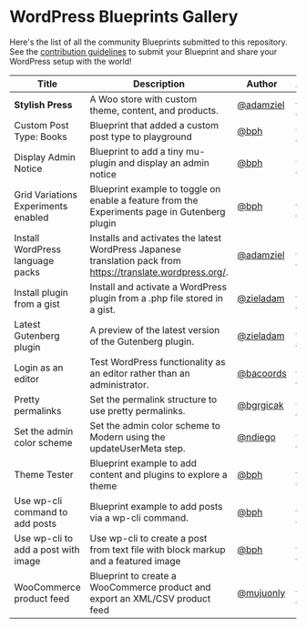 # WordPress Blueprints Gallery

Here's the list of all the community Blueprints submitted to this repository. See the [contribution guidelines](./README.md#contributing-your-blueprint) to submit your Blueprint and share your WordPress setup with the world!

| Title                               | Description                                                                                                  | Author                                   | Actions                                                                                                                                                                                                                                                                                                                                                                                                                                                                                                            |
| -----                               | -----------                                                                                                  | ------                                   | :-------                                                                                                                                                                                                                                                                                                                                                                                                                                                                                                            |
| **Stylish Press**                   | A Woo store with custom theme, content, and products.                                                        | [@adamziel](https://github.com/adamziel) | [Preview](https://playground.wordpress.net/?blueprint-url=https://raw.githubusercontent.com/wordpress/blueprints/trunk/blueprints/stylish-press/blueprint.json)<br>[See&nbsp;Blueprint](https://playground.wordpress.net/builder/builder.html?blueprint-url=https://raw.githubusercontent.com/wordpress/blueprints/trunk/blueprints/stylish-press/blueprint.json)                       |
| Custom Post Type: Books             | Blueprint that added a custom post type to playground                                                        | [@bph](https://github.com/bph)           | [Preview](https://playground.wordpress.net/?blueprint-url=https://raw.githubusercontent.com/wordpress/blueprints/trunk/blueprints/custom-post/blueprint.json)<br>[See&nbsp;Blueprint](https://playground.wordpress.net/builder/builder.html?blueprint-url=https://raw.githubusercontent.com/wordpress/blueprints/trunk/blueprints/custom-post/blueprint.json)                           |
| Display Admin Notice                | Blueprint to add a tiny mu-plugin and display an admin notice                                                | [@bph](https://github.com/bph)           | [Preview](https://playground.wordpress.net/?blueprint-url=https://raw.githubusercontent.com/wordpress/blueprints/trunk/blueprints/admin-notice/blueprint.json)<br>[See&nbsp;Blueprint](https://playground.wordpress.net/builder/builder.html?blueprint-url=https://raw.githubusercontent.com/wordpress/blueprints/trunk/blueprints/admin-notice/blueprint.json)                         |
| Grid Variations Experiments enabled | Blueprint example to toggle on enable a feature from the Experiments page in Gutenberg plugin                | [@bph](https://github.com/bph)           | [Preview](https://playground.wordpress.net/?blueprint-url=https://raw.githubusercontent.com/wordpress/blueprints/trunk/blueprints/grid-variations/blueprint.json)<br>[See&nbsp;Blueprint](https://playground.wordpress.net/builder/builder.html?blueprint-url=https://raw.githubusercontent.com/wordpress/blueprints/trunk/blueprints/grid-variations/blueprint.json)                   |
| Install WordPress language packs    | Installs and activates the latest WordPress Japanese translation pack from https://translate.wordpress.org/. | [@adamziel](https://github.com/adamziel) | [Preview](https://playground.wordpress.net/?blueprint-url=https://raw.githubusercontent.com/wordpress/blueprints/trunk/blueprints/translations/blueprint.json)<br>[See&nbsp;Blueprint](https://playground.wordpress.net/builder/builder.html?blueprint-url=https://raw.githubusercontent.com/wordpress/blueprints/trunk/blueprints/translations/blueprint.json)                         |
| Install plugin from a gist          | Install and activate a WordPress plugin from a .php file stored in a gist.                                   | [@zieladam](https://github.com/zieladam) | [Preview](https://playground.wordpress.net/?blueprint-url=https://raw.githubusercontent.com/wordpress/blueprints/trunk/blueprints/install-plugin-from-gist/blueprint.json)<br>[See&nbsp;Blueprint](https://playground.wordpress.net/builder/builder.html?blueprint-url=https://raw.githubusercontent.com/wordpress/blueprints/trunk/blueprints/install-plugin-from-gist/blueprint.json) |
| Latest Gutenberg plugin             | A preview of the latest version of the Gutenberg plugin.                                                     | [@zieladam](https://github.com/zieladam) | [Preview](https://playground.wordpress.net/?blueprint-url=https://raw.githubusercontent.com/wordpress/blueprints/trunk/blueprints/latest-gutenberg/blueprint.json)<br>[See&nbsp;Blueprint](https://playground.wordpress.net/builder/builder.html?blueprint-url=https://raw.githubusercontent.com/wordpress/blueprints/trunk/blueprints/latest-gutenberg/blueprint.json)                 |
| Login as an editor                  | Test WordPress functionality as an editor rather than an administrator.                                      | [@bacoords](https://github.com/bacoords) | [Preview](https://playground.wordpress.net/?blueprint-url=https://raw.githubusercontent.com/wordpress/blueprints/trunk/blueprints/login-as-editor/blueprint.json)<br>[See&nbsp;Blueprint](https://playground.wordpress.net/builder/builder.html?blueprint-url=https://raw.githubusercontent.com/wordpress/blueprints/trunk/blueprints/login-as-editor/blueprint.json)                   |
| Pretty permalinks                   | Set the permalink structure to use pretty permalinks.                                                        | [@bgrgicak](https://github.com/bgrgicak) | [Preview](https://playground.wordpress.net/?blueprint-url=https://raw.githubusercontent.com/wordpress/blueprints/trunk/blueprints/use-pretty-permalinks/blueprint.json)<br>[See&nbsp;Blueprint](https://playground.wordpress.net/builder/builder.html?blueprint-url=https://raw.githubusercontent.com/wordpress/blueprints/trunk/blueprints/use-pretty-permalinks/blueprint.json)       |
| Set the admin color scheme          | Set the admin color scheme to Modern using the updateUserMeta step.                                          | [@ndiego](https://github.com/ndiego)     | [Preview](https://playground.wordpress.net/?blueprint-url=https://raw.githubusercontent.com/wordpress/blueprints/trunk/blueprints/set-admin-color-scheme/blueprint.json)<br>[See&nbsp;Blueprint](https://playground.wordpress.net/builder/builder.html?blueprint-url=https://raw.githubusercontent.com/wordpress/blueprints/trunk/blueprints/set-admin-color-scheme/blueprint.json)     |
| Theme Tester                        | Blueprint example to add content and plugins to explore a theme                                              | [@bph](https://github.com/bph)           | [Preview](https://playground.wordpress.net/?blueprint-url=https://raw.githubusercontent.com/wordpress/blueprints/trunk/blueprints/theme-a11y-test/blueprint.json)<br>[See&nbsp;Blueprint](https://playground.wordpress.net/builder/builder.html?blueprint-url=https://raw.githubusercontent.com/wordpress/blueprints/trunk/blueprints/theme-a11y-test/blueprint.json)                   |
| Use wp-cli command to add posts     | Blueprint example to add posts via a wp-cli command.                                                         | [@bph](https://github.com/bph)           | [Preview](https://playground.wordpress.net/?blueprint-url=https://raw.githubusercontent.com/wordpress/blueprints/trunk/blueprints/posts-via-wp-cli/blueprint.json)<br>[See&nbsp;Blueprint](https://playground.wordpress.net/builder/builder.html?blueprint-url=https://raw.githubusercontent.com/wordpress/blueprints/trunk/blueprints/posts-via-wp-cli/blueprint.json)                 |
| Use wp-cli to add a post with image | Use wp-cli to create a post from text file with block markup and a featured image                            | [@bph](https://github.com/bph)           | [Preview](https://playground.wordpress.net/?blueprint-url=https://raw.githubusercontent.com/wordpress/blueprints/trunk/blueprints/wpcli-post-with-image/blueprint.json)<br>[See&nbsp;Blueprint](https://playground.wordpress.net/builder/builder.html?blueprint-url=https://raw.githubusercontent.com/wordpress/blueprints/trunk/blueprints/wpcli-post-with-image/blueprint.json)       |
| WooCommerce product feed            | Blueprint to create a WooCommerce product and export an XML/CSV product feed                                 | [@mujuonly](https://github.com/mujuonly) | [Preview](https://playground.wordpress.net/?blueprint-url=https://raw.githubusercontent.com/wordpress/blueprints/trunk/blueprints/woocommerce-product-feed/blueprint.json)<br>[See&nbsp;Blueprint](https://playground.wordpress.net/builder/builder.html?blueprint-url=https://raw.githubusercontent.com/wordpress/blueprints/trunk/blueprints/woocommerce-product-feed/blueprint.json) |

